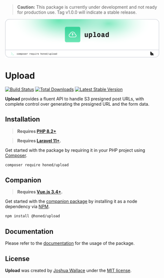 > **Caution:** This package is currently under development and not ready for production use. Tag v1.0.0 will indicate a stable release.

<a href="https://honed.dev/upload">
    <picture>
        <source media="(prefers-color-scheme: dark)" srcset="art/header-dark.png">
        <img alt="" src="art/header-light.png">
    </picture>
</a>

# Upload

<p>
    <a href="https://github.com/honedlabs/upload/actions"><img src="https://github.com/honedlabs/upload/actions/workflows/tests.yml/badge.svg" alt="Build Status"></a>
    <a href="https://packagist.org/packages/honed/upload"><img src="https://img.shields.io/packagist/dt/honed/upload" alt="Total Downloads"></a>
    <a href="https://packagist.org/packages/honed/upload"><img src="https://img.shields.io/packagist/v/honed/upload" alt="Latest Stable Version"></a>
</p>

**Upload** provides a fluent API to handle S3 presigned post URLs, with complete control over generating the presigned URL and the form data.

## Installation

> **Requires [PHP 8.2+](https://php.net/releases/)**

> **Requires [Laravel 11+](https://laravel.com/docs/releases).**

Get started with the package by requiring it in your PHP project using [Composer](https://getcomposer.org/).

```bash
composer require honed/upload
```

## Companion

> **Requires [Vue.js 3.4+](https://vuejs.org/about/releases.html).**

Get started with the [companion package](https://github.com/honedlabs/upload-vue) by installing it as a node dependency via [NPM](https://npmjs.com).

```bash
npm install @honed/upload
```

## Documentation

Please refer to the [documentation](https://honed.dev/upload) for the usage of the package.

## License

**Upload** was created by [Joshua Wallace](https://joshua-wallace.com) under the [MIT license](https://opensource.org/licenses/MIT).